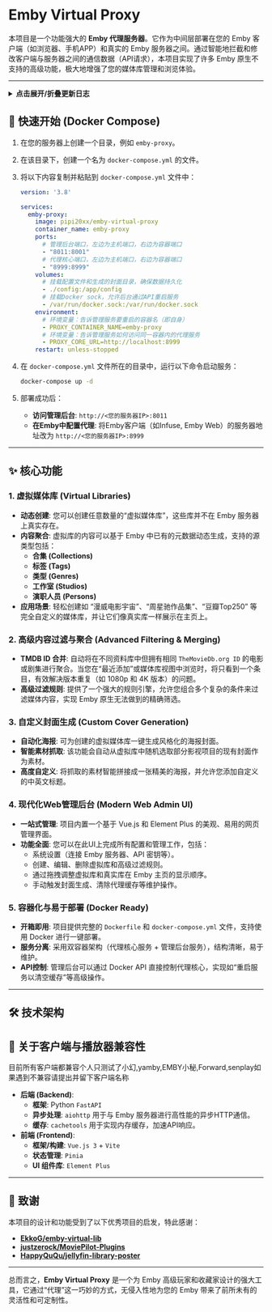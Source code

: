 # Emby Virtual Proxy

本项目是一个功能强大的 **Emby 代理服务器**。它作为中间层部署在您的 Emby 客户端（如浏览器、手机APP）和真实的 Emby 服务器之间。通过智能地拦截和修改客户端与服务器之间的通信数据（API请求），本项目实现了许多 Emby 原生不支持的高级功能，极大地增强了您的媒体库管理和浏览体验。

---

<details>
<summary><strong>点击展开/折叠更新日志</strong></summary>

---

### 🚀 [1.4.6] - 2025-09-01
- **新功能**:
    - **增强高级筛选器**:
        - 大幅扩展了高级筛选器的能力，新增了对多个 Emby API 原生筛选参数的支持，包括 `影评人评分`、`名称以...开头`、`剧集状态`、`是否有字幕`、`是否有官方评级` 等。
        - 这使得用户可以创建更精细、更强大的筛选规则，并且由于更多规则可以直接被 Emby 服务器原生处理，筛选效率也将得到提升。
- **优化**:
    - **同步更新性能指南**: 在高级筛选器管理界面的“性能指南”中，同步更新了“高效筛选规则对照表”，加入了所有新增的高效筛选规则及其用法说明，确保了文档与功能的一致性。

---

### 🚀 [1.4.5] - 2025-09-01
- **优化**:
    - **实现资源选择无限滚动**: 对虚拟库编辑页面的“选择资源”下拉框（包括工作室、人员、类型等）进行了全面优化。现在，列表将随着您的滚动动态加载，极大地提升了拥有大量项目（如数千个工作室或演员）的用户的加载性能和使用流畅性。
- **修复**:
    - **修复加载闪烁问题**: 解决了在滚动加载“人员”列表时，下拉框会短暂消失或闪烁的问题，确保了平滑的滚动加载体验。
    - **修复类型切换逻辑**: 修复了在对话框内切换资源类型（例如从“工作室”切换到“人员”）时，列表不会自动刷新的问题。

---

### 🚀 [1.4.4] - 2025-08-25
- **修复**:
    - **增强高级筛选器准确性**: 修复了当高级筛选器中包含 `IsMovie: 'true'` 或 `IsSeries: 'true'` 规则时，Emby API 请求仍可能返回不符合类型内容的问题。现在，代理服务器会强制将 `IncludeItemTypes` 参数分别设置为 `Movie` 或 `Series`，确保筛选结果的准确性。

---

### 🚀 [1.4.3] - 2025-08-24
- **新功能**:
    - **新增临时素材上传功能**:
        - 在虚拟库编辑页面的“封面生成”部分，新增了图片上传功能。
        - 用户现在可以临时上传最多9张本地图片，作为生成封面的素材。
        - 上传的图片将作为最高优先级的素材源。
- **优化**:
    - **上传素材随机选择**: 当上传的图片数量超过封面样式所需时，程序会从中随机抽选，确保每次生成的封面都有所不同。

---

### 🚀 [1.4.2] - 2025-08-24
- **新功能**:
    - **封面生成功能增强**:
        - **新增封面中文标题**: 在虚拟库编辑页面，现在可以为封面单独设置中文主标题，留空则默认使用虚拟库名称。
        - **新增虚拟库级自定义字体**: 在虚拟库编辑页面，可以为单个虚拟库指定不同于全局设置的自定义中英文字体。
        - **新增虚拟库级自定义图片目录**: 在虚拟库编辑页面，可以为单个虚拟库指定一个独立的图片文件夹，封面生成器将从该目录中抓取图片素材。
    - **新增全局自定义图片目录**:
        - 在“系统设置”页面，新增了“全局自定义图片目录”选项。
        - 此目录将作为虚拟库未指定自定义图片目录时的“后备”或“默认”图片源。

---

### 🚀 [1.4.1] - 2025-08-23
- **新功能**:
    - **新增封面生成自定义字体选项**:
        - 在“系统设置”页面，新增了“自定义中文字体路径”和“自定义英文字体路径”的选项。
        - 用户现在可以指定在 Docker 容器内的字体文件绝对路径，用于生成包含自定义字体的封面。
        - 如果不填写，系统将自动使用内置的默认字体。

---

### 🚀 [1.4.0] - 2025-08-23
- **重构与增强**:
    - **重构 RSS 处理器**:
        - 对 `rss_processor` 模块进行了彻底重构，将 `douban.py` 和 `bangumi.py` 中的通用逻辑（如RSS获取、Emby库匹配、TMDB信息缓存等）提取到一个新的 `base_processor.py` 基类中。
        - 此举极大地简化了代码，提高了代码复用性，并为未来支持更多类型的 RSS 源奠定了坚实的基础。
    - **新增通用兜底匹配方案**:
        - 为 RSS 处理器增加了一个强大的兜底匹配机制。现在，当通过源站 ID（如豆瓣 ID）的精确匹配失败时，系统会自动尝试使用项目的标题和年份在 TMDB 上进行搜索匹配。
        - 这一改进将显著提高 RSS 虚拟库中项目的 TMDB ID 匹配成功率。

---

### 🚀 [1.3.7] - 2025-08-22
- **新功能**:
    - **新增“全局强制按 TMDB ID 合并”功能**:
        - 在“系统设置”页面增加了一个全局开关。
        - 启用后，此开关将覆盖所有虚拟库的独立设置，强制对所有媒体内容执行 TMDB ID 合并。
        - 这为希望在整个媒体库中统一合并策略的用户提供了极大的便利。

---

### 🚀 [1.3.6] - 2025-08-21
- **新功能**:
    - **新增“RSS”虚拟库类型 (目前仅支持豆瓣)**:
        - 在创建虚拟库时，新增了“RSS”作为资源类型。此功能允许您将一个 **RSSHub 生成的豆瓣订阅源**（如“想看”、“在看”、“看过”列表）映射为一个动态更新的媒体库。
        - **混合内容展示**: 虚拟库会自动区分 RSS 源中的项目哪些已在您的 Emby 库中，哪些尚未入库。
        - **占位符生成**: 对于尚未入库的项目，代理会利用 TMDB API 获取其元数据（海报、简介、年份等），并动态生成一个“占位符”项目。这使您可以在 Emby 中直观地浏览和管理您的“待看”清单。
        - **手动刷新**: 您可以在虚拟库管理页面随时手动刷新 RSS 源，以同步最新内容。
- **重要说明**:
    - **数据源**: 当前版本**仅支持**解析通过 [RSSHub](https://docs.rsshub.app/) 生成的**豆瓣**相关订阅链接。
    - **依赖**: 此功能需要正确配置“TMDB API 密钥”才能为未入库的项目生成占位符。

---

### 🚀 [1.3.5] - 2025-08-19
- **新功能**:
    - **新增“显示缺失剧集”功能**:
        - 在“系统设置”中增加了一个“显示缺失的剧集”开关。
        - 启用后，当您浏览电视剧的季页面时，代理服务器会自动通过 TMDB API 查询该季的完整剧集列表。
        - 将查询结果与您本地库中已有的剧集进行对比，并将缺失的剧集动态注入到显示列表中。
        - 这使您可以直观地看到哪些剧集尚未收藏，方便补全。
    - **新增 TMDB API Key 设置**:
        - 为了支持上述功能，在“系统设置”中增加了“TMDB API 密钥”的配置项。您需要填入自己申请的有效密钥。
    - **支持为缺失剧集自定义占位图**:
        - 所有通过此功能动态添加的缺失剧集，都会显示一个统一的占位图。
        - 您可以通过替换项目路径 `src/assets/images_placeholder/placeholder.jpg` 下的图片文件，来轻松自定义您喜欢的占位图样式（推荐使用16:9比例的图片）。
    - **新增 TMDB HTTP 代理设置**:
        - 在“系统设置”中增加了“TMDB HTTP 代理”选项。
        - 如果您的服务器无法直接访问 The Movie Database，现在可以配置一个 HTTP 代理来确保网络通畅。
- **修复**:
    - **修复缺失剧集无法显示的问题**: 解决了因构造的缺失剧集数据对象缺少 `ServerId`, `Overview`, `PremiereDate` 等关键字段，而导致 Emby/Jellyfin 客户端拒绝渲染这些项目的问题。

---

### 🚀 [1.3.4] - 2025-08-18
- **新功能**:
    - **新增“全库”虚拟库类型**: 在创建虚拟库时，新增了“全库 (All Libraries)”作为资源类型。选择此类型后，虚拟库将包含所有媒体库的内容，可配合高级筛选器实现对整个 Emby 媒体资源的灵活筛选。
- **修复**:
    - **修复“全库”类型无法保存的问题**: 调整了前端验证逻辑，允许在资源类型为“全库”时，无需指定具体的资源 ID 即可保存。
    - **修正“全库”类型在首页的“最新”栏目显示**:
        - 修复了当虚拟库类型为“全库”时，首页“最新”项目请求逻辑不正确的问题，确保能够正确展示所有媒体库的最新内容。
        - 通过强制筛选媒体类型，解决了“最新”栏目中错误地显示其他虚拟库（而非实际影视项目）的问题。

---

### 🚀 [1.3.3] - 2025-08-16
- **重构**:
    - **移除访问控制**: 删除了之前版本中添加的密码保护和 API 密钥白名单功能。此功能与项目核心目标（增强媒体库管理）关联不大，且增加了不必要的复杂性。
        - **前端**: 从系统设置页面移除了相关配置项。
        - **后端**: 删除了 `handler_auth.py` 认证模块，并更新了 `proxy_server.py` 和 `models.py` 以移除所有相关逻辑和配置。

---

### 🚀 [1.3.2] - 2025-08-16
- **新功能**:
    - **新增访问控制**: 为整个代理服务增加了可选的密码保护和 API 密钥白名单功能。
        - **密码保护**: 可在配置文件中设置密码，启用后，通过浏览器访问将需要输入密码进行验证。
        - **API密钥白名单**: 可在配置文件中设置一组受信的 Emby API 密钥，只有使用这些密钥的客户端（如 Infuse, Jellyfin APP等）才能访问，增强了安全性。
        - **IP信任机制**: 客户端通过验证后，其 IP 地址将被临时信任24小时，避免了重复验证。
- **修复**: 彻底解决了因多种原因导致的视频播放和字幕加载失败问题，大幅提升了代理的稳定性和兼容性。
    - **健壮性**: 移除了实验性的 `PlaybackInfo` 拦截逻辑。该逻辑在处理部分客户端或 Emby 版本时不够稳定，是导致播放失败的潜在原因之一。现在代理将直接、可靠地转发所有播放信令。
    - **兼容性**: 解决了因 Emby 服务端启用 Brotli 压缩而代理服务器缺少相应解码支持的问题。通过在项目中添加 `Brotli` 依赖库，确保能正确处理各类压缩数据，消除了由此引发的 `502 Bad Gateway` 错误。

---

###  [1.3.1] - 2025-08-11
- **修复**: 解决了更新已有封面的虚拟库（如修改高级筛选器）后，会导致封面信息丢失的问题。现在，在保存虚拟库设置时，程序会正确保留其 `ImageTag`。
- **修复**: 解决了启用“TMDB ID合并”功能时，因错误地在分页后的部分数据上执行合并而导致项目总数计算不正确的问题。现在，程序会先获取所有相关项目，在完整数据集上执行合并后，再进行分页，确保了项目总数的准确性。

---

### 🏗️ [1.3.0] - 2025-08-10
- **架构升级**:
    - **部署模式简化**: 将原有的 `admin` 和 `proxy` 双容器架构，重构为使用 `supervisor` 管理的单容器架构。
    - **简化部署**: 更新了 `docker-compose.yml`，现在只需管理单个服务，部署和维护流程更简单。
    - **文档同步**: 同步更新了 `README.md` 中的快速开始指南，以匹配新的单容器部署模式。
- **新功能**:
    - **一键清空封面**: 在“系统设置”中新增“清空所有本地封面”功能，方便用户一键删除所有已生成的封面并重置状态。

---

### ✨ [1.2.0] - 2025-08-10
- **新功能**:
    - **多种封面样式**: 手动生成封面时，现在可以在三种不同的内置样式（一种多图、两种单图）中自由选择。
    - **全局默认样式**: 在“系统设置”中新增了“自动生成封面默认样式”选项，用于控制自动触发的封面生成所使用的样式，并会持久化保存。
- **修复与优化**:
    - **修复封面生成器**: 解决了单图样式因参数不匹配而无法生成的问题，确保所有样式都能正常工作。
    - **优化UI/UX**:
        - 修复了亮色模式下“夜间模式”切换按钮几乎不可见的问题。
        - 在封面生成弹窗中增加了必要的操作说明，优化了用户体验。
        - 将UI中的“收藏夹”统一修正为“合集”，使其更符合 Emby/Jellyfin 的通用术语。

---

### 🚀 [1.1.0] - 2025-08-10
- **增强兼容性**:
    - **新增非标准客户端兼容模式**: 针对部分行为特殊的第三方播放器（如某些版本的网易爆米花、Infuse 等），增加了后备处理方案。现在，即使客户端不按标准流程请求媒体库，也能正确识别并展示虚拟库。
    - **统一认证头转发**: 全面审查并统一了所有API处理器的请求头转发逻辑，确保 `X-Emby-Token` 等关键认证信息在所有情况下都能被正确传递，彻底解决 `401 Unauthorized` 错误。
- **修复**:
    - **修正 `/Items/Latest` 响应格式**: 修复了“最近添加”接口返回的数据被错误包装在JSON对象中的问题。现在接口会直接返回客户端预期的JSON数组，解决了部分客户端无法加载首页最新项目的错误。

---

### 🎉 [1.0.0] - 2025-08-09
- **项目首次发布**: 部署 Emby Virtual Proxy 初始版本。
- **核心功能**:
    - 实现虚拟媒体库、高级内容过滤与聚合。
    - 支持为虚拟库自动生成风格化封面。
- **管理后台**: 提供基于 Vue.js 的现代化 Web UI 用于全部功能配置。
- **容器化**: 支持通过 Docker 和 Docker Compose 进行快速、一键式部署。

---

</details>

## 🚀 快速开始 (Docker Compose)

1.  在您的服务器上创建一个目录，例如 `emby-proxy`。
2.  在该目录下，创建一个名为 `docker-compose.yml` 的文件。
3.  将以下内容复制并粘贴到 `docker-compose.yml` 文件中：

    ```yaml
    version: '3.8'

    services:
      emby-proxy:
        image: pipi20xx/emby-virtual-proxy
        container_name: emby-proxy
        ports:
          # 管理后台端口，左边为主机端口，右边为容器端口
          - "8011:8001"
          # 代理核心端口，左边为主机端口，右边为容器端口
          - "8999:8999"
        volumes:
          # 挂载配置文件和生成的封面目录，确保数据持久化
          - ./config:/app/config
          # 挂载Docker sock，允许后台通过API重启服务
          - /var/run/docker.sock:/var/run/docker.sock
        environment:
          # 环境变量：告诉管理服务要重启的容器名（即自身）
          - PROXY_CONTAINER_NAME=emby-proxy
          # 环境变量：告诉管理服务如何访问同一容器内的代理服务
          - PROXY_CORE_URL=http://localhost:8999
        restart: unless-stopped
    ```

4.  在 `docker-compose.yml` 文件所在的目录中，运行以下命令启动服务：
    ```bash
    docker-compose up -d
    ```

5.  部署成功后：
    - **访问管理后台**: `http://<您的服务器IP>:8011`
    - **在Emby中配置代理**: 将Emby客户端（如Infuse, Emby Web）的服务器地址改为 `http://<您的服务器IP>:8999`

---

## ✨ 核心功能

### 1. 虚拟媒体库 (Virtual Libraries)
- **动态创建**: 您可以创建任意数量的“虚拟媒体库”，这些库并不在 Emby 服务器上真实存在。
- **内容聚合**: 虚拟库的内容可以基于 Emby 中已有的元数据动态生成，支持的源类型包括：
    - **合集 (Collections)**
    - **标签 (Tags)**
    - **类型 (Genres)**
    - **工作室 (Studios)**
    - **演职人员 (Persons)**
- **应用场景**: 轻松创建如 “漫威电影宇宙”、“周星驰作品集”、“豆瓣Top250” 等完全自定义的媒体库，并让它们像真实库一样展示在主页上。

### 2. 高级内容过滤与聚合 (Advanced Filtering & Merging)
- **TMDB ID 合并**: 自动将在不同资料库中但拥有相同 `TheMovieDb.org ID` 的电影或剧集进行聚合。当您在“最近添加”或媒体库视图中浏览时，将只看到一个条目，有效解决版本重复（如 1080p 和 4K 版本）的问题。
- **高级过滤规则**: 提供了一个强大的规则引擎，允许您组合多个复杂的条件来过滤媒体内容，实现 Emby 原生无法做到的精确筛选。

### 3. 自定义封面生成 (Custom Cover Generation)
- **自动化海报**: 可为创建的虚拟媒体库一键生成风格化的海报封面。
- **智能素材抓取**: 该功能会自动从虚拟库中随机选取部分影视项目的现有封面作为素材。
- **高度自定义**: 将抓取的素材智能拼接成一张精美的海报，并允许您添加自定义的中英文标题。

### 4. 现代化Web管理后台 (Modern Web Admin UI)
- **一站式管理**: 项目内置一个基于 Vue.js 和 Element Plus 的美观、易用的网页管理界面。
- **功能全面**: 您可以在此UI上完成所有配置和管理工作，包括：
    - 系统设置（连接 Emby 服务器、API 密钥等）。
    - 创建、编辑、删除虚拟库和高级过滤规则。
    - 通过拖拽调整虚拟库和真实库在 Emby 主页的显示顺序。
    - 手动触发封面生成、清除代理缓存等维护操作。

### 5. 容器化与易于部署 (Docker Ready)
- **开箱即用**: 项目提供完整的 `Dockerfile` 和 `docker-compose.yml` 文件，支持使用 Docker 进行一键部署。
- **服务分离**: 采用双容器架构（代理核心服务 + 管理后台服务），结构清晰，易于维护。
- **API控制**: 管理后台可以通过 Docker API 直接控制代理核心，实现如“重启服务以清空缓存”等高级操作。

---

## 🛠️ 技术架构

## 📱 关于客户端与播放器兼容性

目前所有客户端都兼容个人只测试了小幻,yamby,EMBY小秘,Forward,senplay如果遇到不兼容请提出并留下客户端名称

- **后端 (Backend)**:
    - **框架**: Python `FastAPI`
    - **异步处理**: `aiohttp` 用于与 Emby 服务器进行高性能的异步HTTP通信。
    - **缓存**: `cachetools` 用于实现内存缓存，加速API响应。
- **前端 (Frontend)**:
    - **框架/构建**: `Vue.js 3` + `Vite`
    - **状态管理**: `Pinia`
    - **UI 组件库**: `Element Plus`

---

## 🙏 致谢

本项目的设计和功能受到了以下优秀项目的启发，特此感谢：

- **[EkkoG/emby-virtual-lib](https://github.com/EkkoG/emby-virtual-lib)**
- **[justzerock/MoviePilot-Plugins](https://github.com/justzerock/MoviePilot-Plugins/tree/8ef476f9e5ae4d3d549300bad74083c084a46f1d)**
- **[HappyQuQu/jellyfin-library-poster](https://github.com/HappyQuQu/jellyfin-library-poster)**
---

总而言之，**Emby Virtual Proxy** 是一个为 Emby 高级玩家和收藏家设计的强大工具，它通过“代理”这一巧妙的方式，无侵入性地为您的 Emby 带来了前所未有的灵活性和可定制性。
